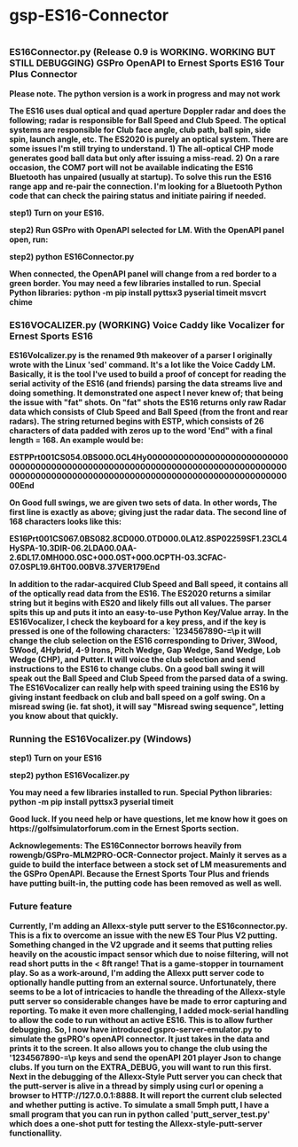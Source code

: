 # gsp-ES16-Connector
#
<h3>
<b>ES16Connector.py  (Release 0.9 is WORKING. WORKING BUT STILL DEBUGGING)
<b>GSPro OpenAPI to Ernest Sports ES16 Tour Plus Connector</b>
</h3><p>Please note.  The python version is a work in progress and may not work</p><p?
This is a connector application that connects to the GSPro Golf Simulator's OpenAPI interface and Ernest Sport's ES16, ES Tour Plus (V1.0 and V2.0), and the ES2020 Launch Monitors.   It's written in Python for easy portability and is open source.   The ES16 communicates via a Bluetooth connection which emulates a serial line connection and on Windows shows up as COM7.  For each successful swing, it sends two strings 168-byte strings that contain all of the ball and club data of the swing.  This is then reformated into the JSON structure used by the OpenAPI connector of GSPro.   The connector looks for changes in the Club selection and sends those to the ES16.   The GSP always lets the connector know the distance to the hole so on approach to a green if the ball is within 40 yards, it will send a special club selection called 'CHP' which enables a camera-only mode.  
</p><p>
The ES16 uses dual optical and quad aperture Doppler radar and does the following; radar is responsible for Ball Speed and Club Speed.  The optical systems are responsible for Club face angle, club path, ball spin, side spin, launch angle, etc.  The ES2020 is purely an optical system.
There are some issues I'm still trying to understand. 1) The all-optical CHP mode generates good ball data but only after issuing a miss-read. 2) On a rare occasion, the COM7 port will not be available indicating the ES16 Bluetooth has unpaired (usually at startup).  To solve this run the ES16 range app and re-pair the connection.  I'm looking for a Bluetooth Python code that can check the pairing status and initiate pairing if needed. 
 <p>
step1) Turn on your ES16.
</p><p>  
step2) Run GSPro with OpenAPI selected for LM.  With the OpenAPI panel open, run:   
</p><p>
step2) python ES16Connector.py 
</p><p>
When connected, the OpenAPI panel will change from a red border to a green border. 
You may need a few libraries installed to run.  
Special Python libraries: 
python -m pip install pyttsx3 pyserial timeit msvcrt chime 
</p><p>
 
<h3>
<b>ES16VOCALIZER.py  (WORKING)
Voice Caddy like Vocalizer for Ernest Sports ES16</b>
</h3><p>
ES16Volcalizer.py is the renamed 9th makeover of a parser I originally wrote with the Linux 'sed' command.  It's a lot like the Voice Caddy LM.  Basically, it is the tool I've used to build a proof of concept for reading the serial activity of the ES16 (and friends) parsing the data streams live and doing something.  It demonstrated one aspect I never knew of; that being the issue with "fat" shots.  On "fat" shots the ES16 returns only raw Radar data which consists of Club Speed and Ball Speed (from the front and rear radars).  The string returned begins with ESTP, which consists of 26 characters of data padded with zeros up to the word 'End" with a final length = 168.   An example would be: 
</p><p>
ESTPPrt001CS054.0BS000.0CL4Hy000000000000000000000000000000000000000000000000000000000000000000000000000000000000000000000000000000000000000000000000000000000000000End
</p><p>
On Good full swings, we are given two sets of data.  In other words, The first line is exactly as above; giving just the radar data.   The second line of 168 characters looks like this:
</p><p>
ES16Prt001CS067.0BS082.8CD000.0TD000.0LA12.8SP02259SF1.23CL4HySPA-10.3DIR-06.2LDA00.0AA-2.6DL17.0MH000.0SC+000.0ST+000.0CPTH-03.3CFAC-07.0SPL19.6HT00.00BV8.37VER179End
</p><p>
In addition to the radar-acquired Club Speed and Ball speed, it contains all of the optically read data from the ES16.  The ES2020 returns a similar string but it begins with ES20 and likely fills out all values.  The parser spits this up and puts it into an easy-to-use Python Key/Value array. In the ES16Vocalizer, I check the keyboard for a key press, and if the key is pressed is one of the following characters: `1234567890-=\p it will change the club selection on the ES16 corresponding to Driver, 3Wood, 5Wood, 4Hybrid, 4-9 Irons, Pitch Wedge, Gap Wedge, Sand Wedge, Lob Wedge (CHP), and Putter.  It will voice the club selection and send instructions to the ES16 to change clubs.  On a good ball swing it will speak out the Ball Speed and Club Speed from the parsed data of a swing.  The ES16Vocalizer can really help with speed training using the ES16 by giving instant feedback on club and ball speed on a golf swing.  On a misread swing (ie. fat shot), it will say "Misread swing sequence", letting you know about that quickly. 
</p>
<h3>
<b>Running the ES16Vocalizer.py (Windows)</b>
</h3>
<p>
step1) Turn on your ES16   
</p><p>
step2) python ES16Vocalizer.py 
</p><p>
You may need a few libraries installed to run.  
Special Python libraries: 
python -m pip install pyttsx3 pyserial timeit
</p><p>
Good luck.  If you need help or have questions, let me know how it goes on https://golfsimulatorforum.com in the Ernest Sports section.
</p><p>
Acknowlegements:  The ES16Connector borrows heavily from rowengb/GSPro-MLM2PRO-OCR-Connector project.  Mainly it serves as a guide to build the interface between a stock set of LM measurements and the GSPro OpenAPI.  Because the Ernest Sports Tour Plus and friends have putting built-in, the putting code has been removed as well as well.   
</p><p>
<h3>Future feature</h3>
</p><p>
Currently, I'm adding an Allexx-style putt server to the ES16connector.py.   This is a fix to overcome an issue with the new ES Tour Plus V2 putting.  Something changed in the V2 upgrade and it seems that putting relies heavily on the acoustic impact sensor which due to noise filtering, will not read short putts in the < 8ft range!  That is a game-stopper in tournament play. So as a work-around, I'm adding the Allexx putt server code to optionally handle putting from an external source.  Unfortunately, there seems to be a lot of intricacies to handle the threading of the Allexx-style putt server so considerable changes have be made to error capturing and reporting.  To make it even more challenging, I added mock-serial handling to allow the code to run without an active ES16.  This is to allow further debugging.  So, I now have introduced gspro-server-emulator.py to simulate the gsPRO's openAPI connector.  It just takes in the data and prints it to the screen.   It also allows you to change the club using the '1234567890-=\p keys and send the openAPI 201 player Json to change clubs.   If you turn on the EXTRA_DEBUG, you will want to run this first.   Next in the debugging of the Allexx-Style Putt server you can check that the putt-server is alive in a thread by simply using curl or opening a browser to HTTP://127.0.0.1:8888.  It will report the current club selected and whether putting is active.  To simulate a small 5mph putt, I have a small program that you can run in python called 'putt_server_test.py' which does a one-shot putt for testing the Allexx-style-putt-server functionallity.
</p>
 
</p>
</p>
